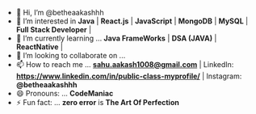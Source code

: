 - 👋 Hi, I’m @betheaakashhh
- 👀 I’m interested in  **Java** | **React.js** | **JavaScript** | **MongoDB** | **MySQL** | **Full Stack Developer** |
- 🌱 I’m currently learning ... **Java FrameWorks** | **DSA (JAVA)** | **ReactNative** | 
- 💞️ I’m looking to collaborate on ... 
- 📫 How to reach me ... **sahu.aakash1008@gmail.com** | LinkedIn: **https://www.linkedin.com/in/public-class-myprofile/** | Instagram: **@betheaakashhh**
- 😄 Pronouns: ... **CodeManiac**
- ⚡ Fun fact: ... **zero error** is **The Art Of Perfection**

